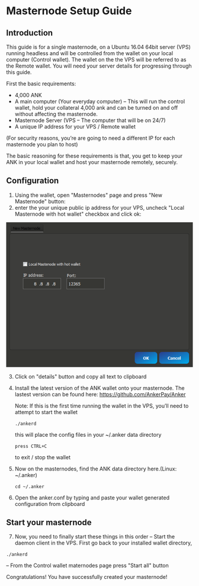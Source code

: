 Masternode Setup Guide
=======================
## Introduction ##

This guide is for a single masternode, on a Ubuntu 16.04 64bit server (VPS) running headless and will be controlled from the wallet on your local computer (Control wallet). The wallet on the the VPS will be referred to as the Remote wallet.
You will need your server details for progressing through this guide.

First the basic requirements:

 * 4,000 ANK
 * A main computer (Your everyday computer) – This will run the control wallet, hold your collateral 4,000 ank and can be turned on and off without affecting the masternode.
 * Masternode Server (VPS – The computer that will be on 24/7)
 * A unique IP address for your VPS / Remote wallet

(For security reasons, you’re are going to need a different IP for each masternode you plan to host)

The basic reasoning for these requirements is that, you get to keep your ANK in your local wallet and host your masternode remotely, securely.

## Configuration ##

1) Using the wallet, open "Masternodes" page and press "New Masternode" button:
2) enter the your unique public ip address for your VPS, uncheck "Local Masternode with hot wallet" checkbox and click ok:

![Fig1](img/mn2.png)

3) Click on "details" button and copy all text to clipboard
4) Install the latest version of the ANK wallet onto your masternode. The lastest version can be found here: https://github.com/AnkerPay/Anker

    Note: If this is the first time running the wallet in the VPS, you’ll need to attempt to start the wallet 
    ```
    ./ankerd
    ```
     this will place the config files in your ~/.anker data directory
    ```
    press CTRL+C
    ```
    to exit / stop the wallet

5) Now on the masternodes, find the ANK data directory here.(Linux: ~/.anker)
    ```
    cd ~/.anker
    ```
6) Open the anker.conf by typing and paste your wallet generated configuration from clipboard

## Start your masternode ##

7) Now, you need to finally start these things in this order
– Start the daemon client in the VPS. First go back to your installed wallet directory, 
```
./ankerd
```
– From the Control wallet maternodes page press "Start all" button

Congratulations! You have successfully created your masternode!
